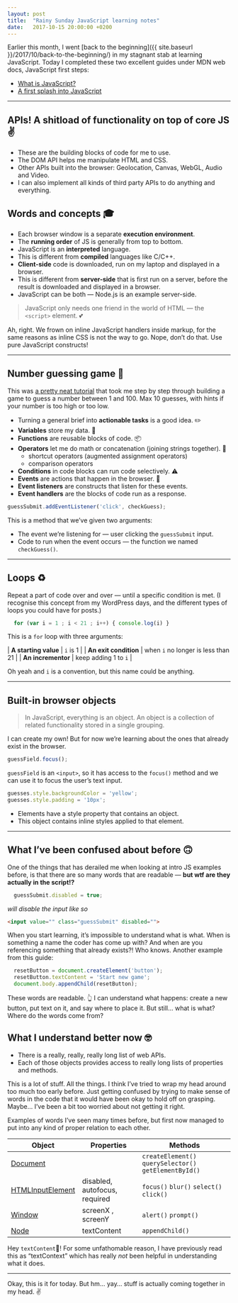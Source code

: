 ```yaml
---
layout: post
title:  "Rainy Sunday JavaScript learning notes"
date:   2017-10-15 20:00:00 +0200
---
```


Earlier this month, I went [back to the beginning]({{ site.baseurl }}/2017/10/back-to-the-beginning/) in my stagnant stab at learning JavaScript. Today I completed these two excellent guides under MDN web docs, JavaScript first steps:

* [What is JavaScript?](https://developer.mozilla.org/en-US/docs/Learn/JavaScript/First_steps/What_is_JavaScript)
* [A first splash into JavaScript](https://developer.mozilla.org/en-US/docs/Learn/JavaScript/First_steps/A_first_splash)

---

## APIs! A shitload of functionality on top of core JS ✌️
* These are the building blocks of code for me to use.
* The DOM API helps me manipulate HTML and CSS.
* Other APIs built into the browser: Geolocation, Canvas, WebGL, Audio and Video.
* I can also implement all kinds of third party APIs to do anything and everything.

## Words and concepts 🎓
* Each browser window is a separate **execution environment**.
* The **running order** of JS is generally from top to bottom.
* JavaScript is an **interpreted** language.
* This is different from **compiled** languages like C/C++.
*  **Client-side** code is downloaded, run on my laptop and displayed in a browser.
*  This is different from **server-side** that is first run on a server, before the result is downloaded and displayed in a browser.
*  JavaScript can be both — Node.js is an example server-side.

> JavaScript only needs one friend in the world of HTML — the `<script>` element. 💕

Ah, right. We frown on inline JavaScript handlers inside markup, for the same reasons as inline CSS is not the way to go. Nope, don’t do that. Use pure JavaScript constructs!

---

## Number guessing game 👾

This was [a pretty neat tutorial](https://developer.mozilla.org/en-US/docs/Learn/JavaScript/First_steps/A_first_splash) that took me step by step through building a game to guess a number between 1 and 100. Max 10 guesses, with hints if your number is too high or too low.

* Turning a general brief into **actionable tasks** is a good idea. ✏️
* **Variables** store my data. 👜
* **Functions** are reusable blocks of code. 📦
* **Operators** let me do math or concatenation (joining strings together). 🔨
    * shortcut operators (augmented assignment operators)
    * comparison operators
* **Conditions** in code blocks can run code selectively. ⚠️
* **Events** are actions that happen in the browser. 📅
* **Event listeners** are constructs that listen for these events.
* **Event handlers** are the blocks of code run as a response.

```js
guessSubmit.addEventListener('click', checkGuess);
```

This is a method that we’ve given two arguments:
* The event we’re listening for — user clicking the `guessSubmit` input.
* Code to run when the event occurs — the function we named `checkGuess()`.

---

## Loops ♻️

Repeat a part of code over and over — until a specific condition is met. (I recognise this concept from my WordPress days, and the different types of loops you could have for posts.)

```js
  for (var i = 1 ; i < 21 ; i++) { console.log(i) }
```

This is a `for` loop with three arguments:

| **A starting value** | `i` is 1 |
| **An exit condition** | when `i` no longer is less than 21 |
| **An incrementor** | keep adding 1 to `i` |


Oh yeah and `i` is a convention, but this name could be anything.

---

## Built-in browser objects

> In JavaScript, everything is an object. An object is a collection of related functionality stored in a single grouping.

I can create my own! But for now we’re learning about the ones that already exist in the browser.

```js
guessField.focus();
```

`guessField` is an `<input>`, so it has access to the `focus()` method and we can use it to focus the user’s text input.

```js
guesses.style.backgroundColor = 'yellow';
guesses.style.padding = '10px';
```

* Elements have a style property that contains an object.
* This object contains inline styles applied to that element.

---

## What I’ve been confused about before 🙃

One of the things that has derailed me when looking at intro JS examples before, is that there are so many words that are readable — **but wtf are they actually in the script!?**

```js
  guessSubmit.disabled = true;
```
*will disable the input like so*
```html
<input value="" class="guessSubmit" disabled="">
```

 When you start learning, it’s impossible to understand what is what. When is something a name the coder has come up with? And when are you referencing something that already exists?! Who knows. Another example from this guide:

```js
  resetButton = document.createElement('button');
  resetButton.textContent = 'Start new game';
  document.body.appendChild(resetButton);
```

These words are readable. 👆 I can understand what happens: create a new button, put text on it, and say where to place it. But still… what is what? Where do the words come from?


## What I understand better now 🤓

* There is a really, really, really long list of web APIs.
* Each of those objects provides access to really long lists of properties and methods.

This is a lot of stuff. All the things. I think I’ve tried to wrap my head around too much too early before. Just getting confused by trying to make sense of words in the code that it would have been okay to hold off on grasping. Maybe… I’ve been a bit too worried about not getting it right.

Examples of words I’ve seen many times before, but first now managed to put into any kind of proper relation to each other.

| Object | Properties | Methods |
| --- | --- | --- |
| [Document](https://developer.mozilla.org/en-US/docs/Web/API/Document) |  | `createElement()` `querySelector()` `getElementById()` |
| [HTMLInputElement](https://developer.mozilla.org/en-US/docs/Web/API/HTMLInputElement) | disabled, autofocus, required | `focus()` `blur()` `select()` `click()` |
| [Window]() | screenX , screenY | `alert()` `prompt()` |
| [Node](https://developer.mozilla.org/en-US/docs/Web/API/Node) | textContent | `appendChild()` |


Hey `textContent`👋! For some unfathomable reason, I have previously read this as “textContext” which has really *not* been helpful in understanding what it does.

---

Okay, this is it for today. But hm… yay… stuff is actually coming together in my head. ✌️
